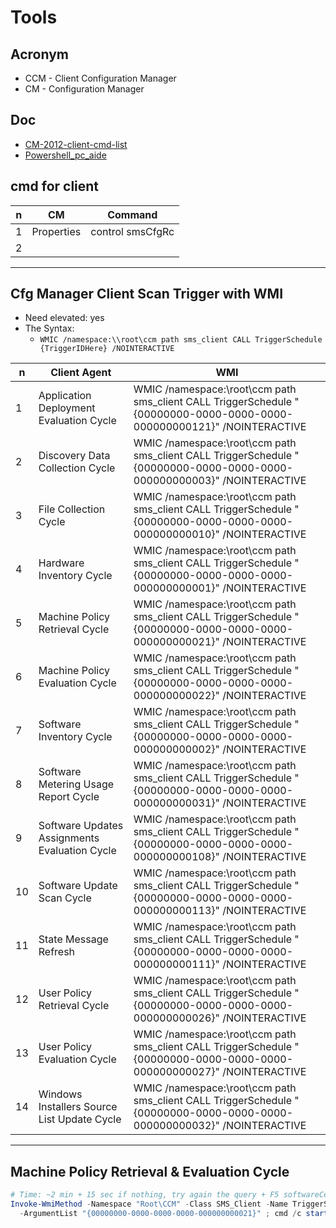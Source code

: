 # Tools

## Acronym
* CCM - Client Configuration Manager
* CM - Configuration Manager

## Doc
* [CM-2012-client-cmd-list](https://systemcenterdudes.com/configuration-manager-2012-client-command-list/)
* [Powershell_pc_aide](https://pastebin.com/Nd5FFx1n)

## cmd for client
|n|CM        |Command|
|-|----------|-------|
|1|Properties|control smsCfgRc|
|2|

---

## Cfg Manager Client Scan Trigger with WMI
* Need elevated: yes
* The Syntax:
  * `WMIC /namespace:\\root\ccm path sms_client CALL TriggerSchedule {TriggerIDHere} /NOINTERACTIVE`


|n|Client Agent                           |WMI|
|-|---------------------------------------|---|
|1|Application Deployment Evaluation Cycle|WMIC /namespace:\\root\ccm path sms_client CALL TriggerSchedule "{00000000-0000-0000-0000-000000000121}" /NOINTERACTIVE|
|2|Discovery Data Collection Cycle|WMIC /namespace:\\root\ccm path sms_client CALL TriggerSchedule "{00000000-0000-0000-0000-000000000003}" /NOINTERACTIVE|
|3|File Collection Cycle|WMIC /namespace:\\root\ccm path sms_client CALL TriggerSchedule "{00000000-0000-0000-0000-000000000010}" /NOINTERACTIVE|
|4|Hardware Inventory Cycle|WMIC /namespace:\\root\ccm path sms_client CALL TriggerSchedule "{00000000-0000-0000-0000-000000000001}" /NOINTERACTIVE|
|5|Machine Policy Retrieval Cycle|WMIC /namespace:\\root\ccm path sms_client CALL TriggerSchedule "{00000000-0000-0000-0000-000000000021}" /NOINTERACTIVE|
|6|Machine Policy Evaluation Cycle|WMIC /namespace:\\root\ccm path sms_client CALL TriggerSchedule "{00000000-0000-0000-0000-000000000022}" /NOINTERACTIVE|
|7|Software Inventory Cycle|WMIC /namespace:\\root\ccm path sms_client CALL TriggerSchedule "{00000000-0000-0000-0000-000000000002}" /NOINTERACTIVE|
|8|Software Metering Usage Report Cycle|WMIC /namespace:\\root\ccm path sms_client CALL TriggerSchedule "{00000000-0000-0000-0000-000000000031}" /NOINTERACTIVE|
|9|Software Updates Assignments Evaluation Cycle|WMIC /namespace:\\root\ccm path sms_client CALL TriggerSchedule "{00000000-0000-0000-0000-000000000108}" /NOINTERACTIVE|
|10|Software Update Scan Cycle|WMIC /namespace:\\root\ccm path sms_client CALL TriggerSchedule "{00000000-0000-0000-0000-000000000113}" /NOINTERACTIVE|
|11|State Message Refresh|WMIC /namespace:\\root\ccm path sms_client CALL TriggerSchedule "{00000000-0000-0000-0000-000000000111}" /NOINTERACTIVE|
|12|User Policy Retrieval Cycle|WMIC /namespace:\\root\ccm path sms_client CALL TriggerSchedule "{00000000-0000-0000-0000-000000000026}" /NOINTERACTIVE|
|13|User Policy Evaluation Cycle|WMIC /namespace:\\root\ccm path sms_client CALL TriggerSchedule "{00000000-0000-0000-0000-000000000027}" /NOINTERACTIVE|
|14|Windows Installers Source List Update Cycle|WMIC /namespace:\\root\ccm path sms_client CALL TriggerSchedule "{00000000-0000-0000-0000-000000000032}" /NOINTERACTIVE

---

## Machine Policy Retrieval & Evaluation Cycle
````powershell
# Time: ~2 min + 15 sec if nothing, try again the query + F5 softwareCenter:
Invoke-WmiMethod -Namespace "Root\CCM" -Class SMS_Client -Name TriggerSchedule `
  -ArgumentList "{00000000-0000-0000-0000-000000000021}" ; cmd /c start softwareCenter:
````
